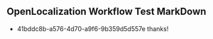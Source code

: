 ## OpenLocalization Workflow Test MarkDown
* 41bddc8b-a576-4d70-a9f6-9b359d5d557e thanks!

<!--HONumber=Jul16_HO5-->


